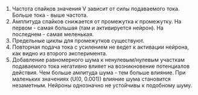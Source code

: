 1. Частота спайков значения V зависит от силы подаваемого тока. Больше тока - выше частота.
2. Амплитуда спайков снижается от промежутка к промежутку. На первом - самая большая (там и активируется нейрон). На последнем - самая меленькая.
3. Предельные циклы для промежутков существуют.
4. Повторная подача тока с усилением не ведет к активации нейрона, как видно из второго эксперимента.
5. Добавление равномерного шума к ненулевым/нулевым участкам подаваемого тока негативно влияет на возникновение потенциалов действия. Чем больше амлитуда шума - тем больше влияние. При маленьких значениях (U(0, 0.001)) влияние шума становится незаметным. Нейроны однозначно не устойчивы к подобному шуму.